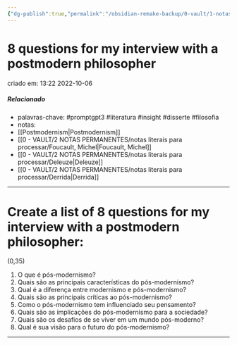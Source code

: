 ```yaml
---
{"dg-publish":true,"permalink":"/obsidian-remake-backup/0-vault/1-notas-literais/insight-pensamento-e-meditacao/8-questions-for-my-interview-with-a-postmodern-philosopher/","tags":["promptgpt3","literatura","insight","disserte","filosofia"],"dgHomeLink":true,"dgShowLocalGraph":true,"dgShowFileTree":true,"dgEnableSearch":true,"noteIcon":""}
---
```


# 8 questions for my interview with a postmodern philosopher
criado em: 13:22 2022-10-06

##### Relacionado
- palavras-chave: #promptgpt3 #literatura #insight #disserte #filosofia 
- notas: 
- [[Postmodernism\|Postmodernism]]
- [[0 - VAULT/2 NOTAS PERMANENTES/notas literais para processar/Foucault, Michel\|Foucault, Michel]]
- [[0 - VAULT/2 NOTAS PERMANENTES/notas literais para processar/Deleuze\|Deleuze]]
- [[0 - VAULT/2 NOTAS PERMANENTES/notas literais para processar/Derrida\|Derrida]]
---
# Create a list of 8 questions for my interview with a postmodern philosopher:

(0,35)


1. O que é pós-modernismo?
2. Quais são as principais características do pós-modernismo?
3. Qual é a diferença entre modernismo e pós-modernismo?
4. Quais são as principais críticas ao pós-modernismo?
5. Como o pós-modernismo tem influenciado seu pensamento?
6. Quais são as implicações do pós-modernismo para a sociedade?
7. Quais são os desafios de se viver em um mundo pós-moderno?
8. Qual é sua visão para o futuro do pós-modernismo?
---
